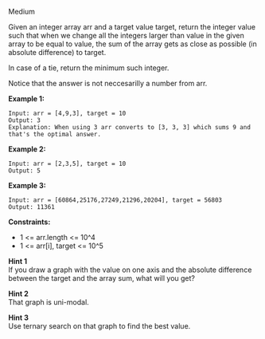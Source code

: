 Medium

Given an integer array arr and a target value target, return the integer value such that when we change all the integers larger than value in the given array to be equal to value, the sum of the array gets as close as possible (in absolute difference) to target.

In case of a tie, return the minimum such integer.

Notice that the answer is not neccesarilly a number from arr.

 

**Example 1:**
```
Input: arr = [4,9,3], target = 10
Output: 3
Explanation: When using 3 arr converts to [3, 3, 3] which sums 9 and that's the optimal answer.
```
**Example 2:**
```
Input: arr = [2,3,5], target = 10
Output: 5
```
**Example 3:**
```
Input: arr = [60864,25176,27249,21296,20204], target = 56803
Output: 11361
```

**Constraints:**

- 1 <= arr.length <= 10^4
- 1 <= arr[i], target <= 10^5

**Hint 1**  
If you draw a graph with the value on one axis and the absolute difference between the target and the array sum, what will you get?

**Hint 2**  
That graph is uni-modal.

**Hint 3**  
Use ternary search on that graph to find the best value.
